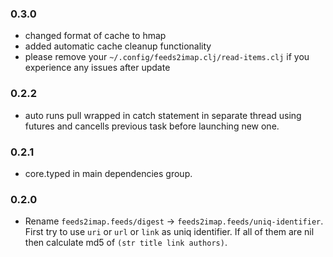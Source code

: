 ### 0.3.0

* changed format of cache to hmap
* added automatic cache cleanup functionality
* please remove your `~/.config/feeds2imap.clj/read-items.clj` if you experience any issues after update

### 0.2.2

* auto runs pull wrapped in catch statement in separate thread using futures and cancells previous task before launching new one.

### 0.2.1

* core.typed in main dependencies group.

### 0.2.0

* Rename `feeds2imap.feeds/digest` -> `feeds2imap.feeds/uniq-identifier`.
  First try to use `uri` or `url` or `link` as uniq identifier.
  If all of them are nil then calculate md5 of `(str title link authors)`.
